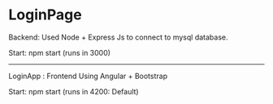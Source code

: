 # LoginPage

Backend: 
Used Node + Express Js to connect to mysql database.

Start: npm start (runs in 3000)
_____________________________________________________________________________________________________________________________
LoginApp : Frontend Using Angular + Bootstrap

Start: npm start (runs in 4200: Default)
